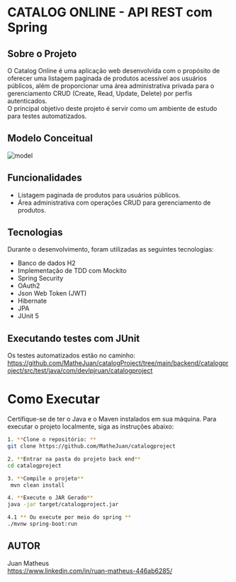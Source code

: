 # CATALOG ONLINE - API REST com Spring  
## Sobre o Projeto
O Catalog Online é uma aplicação web desenvolvida com o propósito de oferecer uma listagem paginada de produtos acessível aos usuários públicos,
além de proporcionar uma área administrativa privada para o gerenciamento CRUD (Create, Read, Update, Delete) por perfis autenticados.  
O principal objetivo deste projeto é servir como um ambiente de estudo para testes automatizados.  

## Modelo Conceitual
![model](https://github.com/MatheJuan/assets/blob/main/Model_CatalogProject.png)

## Funcionalidades
* Listagem paginada de produtos para usuários públicos.
* Área administrativa com operações CRUD para gerenciamento de produtos.
 
## Tecnologias
Durante o desenvolvimento, foram utilizadas as seguintes tecnologias:

* Banco de dados H2
* Implementação de TDD com Mockito
* Spring Security
* OAuth2
* Json Web Token (JWT)
* Hibernate
* JPA
* JUnit 5

## Executando testes com JUnit  
 Os testes automatizados estão no caminho:  
https://github.com/MatheJuan/catalogProject/tree/main/backend/catalogproject/src/test/java/com/devlpjruan/catalogproject

# Como Executar  
Certifique-se de ter o Java e o Maven instalados em sua máquina.
Para executar o projeto localmente, siga as instruções abaixo:  

``` bash
1. **Clone o repositório: **
git clone https://github.com/MatheJuan/catalogproject

2. **Entrar na pasta do projeto back end**
cd catalogproject

3. **Compile o projeto**
 mvn clean install

4. **Execute o JAR Gerado**
java -jar target/catalogproject.jar

4.1 ** Ou execute por meio do spring **
./mvnw spring-boot:run

```
## AUTOR
Juan Matheus  
https://www.linkedin.com/in/ruan-matheus-446ab6285/
